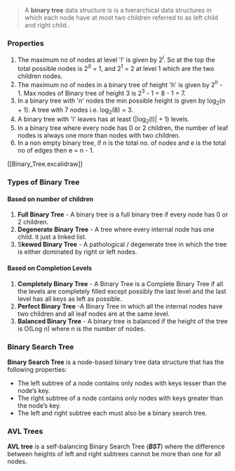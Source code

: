 >A **binary tree** data structure is is a hierarchical data structures in which each node have at most two children referred to as left child and right child..

### Properties
1. The maximum no of nodes at level 'l' is given by 2$^l$. So at the top the total possible nodes is 2$^0$ = 1, and 2$^1$ = 2 at level 1 which are the two children nodes.
2. The maximum no of nodes in a binary tree of height 'h' is given by 2$^h$ - 1. Max nodes of Binary tree of height 3 is 2$^3$ - 1 = 8 - 1 = 7.
3. In a binary tree with 'n' nodes the min possible height is given by log$_2$(n + 1). A tree with 7 nodes i.e. log$_2$(8) = 3.
4. A binary tree with 'l' leaves has at least (|log$_2$(l)| + 1) levels.
5. In a binary tree where every node has 0 or 2 children, the number of leaf nodes is always one more than nodes with two children.
6. In a non empty binary tree, if n is the total no. of nodes and e is the total no of edges then e = n - 1.

[[Binary_Tree.excalidraw]]
### Types of Binary Tree
#### Based on number of children
1. **Full Binary Tree** - A binary tree is a full binary tree if every node has 0 or 2 children.
2. **Degenerate Binary Tree** - A tree where every internal node has one child. it just a linked list.
3. S**kewed Binary Tree** - A pathological / degenerate tree in which the tree is either dominated by right or left nodes.

#### Based on Completion Levels
1. **Completely Binary Tree** - A Binary Tree is a Complete Binary Tree if all the levels are completely filled except possibly the last level and the last level has all keys as left as possible.
2. **Perfect Binary Tree** -A Binary Tree in which all the internal nodes have two children and all leaf nodes are at the same level.
3. **Balanced Binary Tree** - A binary tree is balanced if the height of the tree is O(Log n) where n is the number of nodes.

### Binary Search Tree
****Binary Search Tree**** is a node-based binary tree data structure that has the following properties:

- The left subtree of a node contains only nodes with keys lesser than the node’s key.
- The right subtree of a node contains only nodes with keys greater than the node’s key.
- The left and right subtree each must also be a binary search tree.

### AVL Trees
**AVL tree** is a self-balancing Binary Search Tree (***BST***) where the difference between heights of left and right subtrees cannot be more than one for all nodes.

